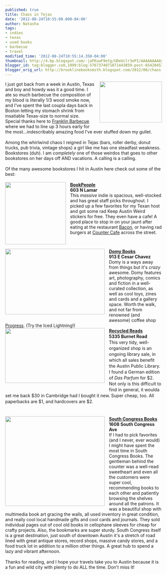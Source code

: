 ```yaml
---
published: true
title: Chaos in Tejas
date: '2012-08-24T10:55:00.000-04:00'
author: Natasha
tags:
- indies
- texas
- used books
- barbecue
- travel
modified_time: '2012-08-24T10:55:14.350-04:00'
thumbnail: http://4.bp.blogspot.com/-jaFKuwF9etg/UDeUclr3ePI/AAAAAAAAAyw/nBzTLkPPGKs/s72-c/franklinnew1000.jpg
blogger_id: tag:blogger.com,1999:blog-5767374071871443859.post-6542045348989370917
blogger_orig_url: http://brooklinebooksmith.blogspot.com/2012/08/chaos-in-tejas.html
---
```


<div class="separator" style="clear: both; text-align: center;"><a href="http://4.bp.blogspot.com/-jaFKuwF9etg/UDeUclr3ePI/AAAAAAAAAyw/nBzTLkPPGKs/s1600/franklinnew1000.jpg" imageanchor="1" style="clear: right; float: right; margin-bottom: 1em; margin-left: 1em;"><img border="0" height="132" src="http://4.bp.blogspot.com/-jaFKuwF9etg/UDeUclr3ePI/AAAAAAAAAyw/nBzTLkPPGKs/s200/franklinnew1000.jpg" width="200" /></a></div>I just got back from a week in Austin, Texas and boy and howdy was it a good time. I ate so much barbecue the composition of my blood is literally 1/3 wood smoke now, and I've spent the last coupla days back in Boston letting my stomach shrink from insatiable Texas-size to normal size. Special thanks here to <a href="http://franklinbarbecue.com/">Franklin Barbecue</a> where we had to line up 3 hours early for the most...indescribably amazing food I've ever stuffed down my gullet.<br /><div><br /></div><div>Among the whirlwind chaos I reigned in Tejas (bars, roller derby, donut trucks, pub trivia, vintage shops) a girl like me has one steadfast weakness. Bookstores (duh). I am <i>completely</i> one of those weirdos that goes to other bookstores on her days off AND vacations. A calling is a calling.<br /><br />Of the many awesome bookstores I hit in Austin here check out some of the best:<br /><br /><div class="separator" style="clear: both; text-align: center;"><a href="http://2.bp.blogspot.com/-r5qSam2BDfU/UDeMfZ55RqI/AAAAAAAAAx0/52Z3O9Tw3ao/s1600/bookpeople.jpg" imageanchor="1" style="clear: left; float: left; margin-bottom: 1em; margin-right: 1em;"><img border="0" height="200" src="http://2.bp.blogspot.com/-r5qSam2BDfU/UDeMfZ55RqI/AAAAAAAAAx0/52Z3O9Tw3ao/s200/bookpeople.jpg" width="195" /></a></div><b><a href="http://www.bookpeople.com/">BookPeople</a><br />603 N Lamar</b><br />This <i>massive </i>indie is spacious, well-stocked and has great staff picks throughout. I picked up a few favorites for my Texan host and got some rad Keep Austin Weird stickers for free. They even have a cafe! A good place to stop in on your jaunt after eating at the restaurant <a href="http://www.baconaustin.com/">Bacon</a>, or having rad burgers at <a href="http://www.countercafe.com/">Counter Cafe</a> across the street.<br /><br /><div class="separator" style="clear: both; text-align: center;"><a href="http://1.bp.blogspot.com/-8lIK44pgqDA/UDeMhZOojBI/AAAAAAAAAx8/L7QHr4yNUBc/s1600/domy.jpg" imageanchor="1" style="clear: left; float: left; margin-bottom: 1em; margin-right: 1em;"><img border="0" height="211" src="http://1.bp.blogspot.com/-8lIK44pgqDA/UDeMhZOojBI/AAAAAAAAAx8/L7QHr4yNUBc/s320/domy.jpg" width="320" /></a></div><b><a href="http://www.domystore.com/austin/about/index.html">Domy Books</a><br />913 E Cesar Chavez</b><br />Domy is a ways away from things but it's <i>crazy </i>awesome. Domy features art, photography, comics and fiction in a well-curated collection, as well as cool toys, zines and cards and a gallery space. Worth the walk, and not far from renowned (and awesome) coffee shop <a href="http://progresscoffee.com/">Progress</a>. (Try the Iced Lightning!)<br /><div class="separator" style="clear: both; text-align: center;"><a href="http://3.bp.blogspot.com/-ISv3aR19Mmw/UDeMi-tkNYI/AAAAAAAAAyE/Au2QQNGOa_w/s1600/recycled.jpg" imageanchor="1" style="clear: left; float: left; margin-bottom: 1em; margin-right: 1em;"><img border="0" height="176" src="http://3.bp.blogspot.com/-ISv3aR19Mmw/UDeMi-tkNYI/AAAAAAAAAyE/Au2QQNGOa_w/s320/recycled.jpg" width="320" /></a></div><a href="http://www.recycledreads.org/"><b>Recycled Reads</b></a><br /><span style="line-height: 19px;"><span style="font-family: inherit;"><b>5335 Burnet Road</b><br />This very tidy, well-organized shop is an ongoing library sale, in which all sales benefit the Austin Public Library. I found a German edition of <i>Das Parfum</i>&nbsp;for $2. Not only is this difficult to find in general, it woulda set me back $30 in Cambridge had I bought it new. Super cheap, too. All paperbacks are $1, and hardcovers are $2.</span></span><br /><span style="line-height: 19px;"><span style="font-family: inherit;"><br /></span></span><span style="line-height: 19px;"><span style="font-family: inherit;"><br /></span></span><div class="separator" style="clear: both; text-align: center;"><a href="http://2.bp.blogspot.com/-NI0Wx0g7z4w/UDeMk3Y51iI/AAAAAAAAAyM/5VrY83z37iU/s1600/soco-bookstore.png" imageanchor="1" style="clear: left; float: left; margin-bottom: 1em; margin-right: 1em;"><img border="0" height="288" src="http://2.bp.blogspot.com/-NI0Wx0g7z4w/UDeMk3Y51iI/AAAAAAAAAyM/5VrY83z37iU/s320/soco-bookstore.png" width="320" /></a></div><a href="http://www.southcongressbooks.com/" style="font-weight: bold;">South Congress Books</a><br /><b>1608 South Congress Ave</b><br />If I had to pick favorites (and I never, ever would) I might have spent the most time in South Congress Books. The gentleman behind the counter was a well-read sweetheart and even all the customers were super cool, recommending books to each other and patiently browsing the shelves around all the patrons. It was a beautiful shop with multimedia book art gracing the walls, all used inventory in great condition, and really cool local handmade gifts and cool cards and journals. They sold individual pages out of cool old books in cellophane sleeves for cheap for crafty projects. Also, the bookmarks are super sturdy. South Congress itself is a great destination, just south of downtown Austin it's a stretch of road lined with great antique stores, record shops, massive candy stores, and a food truck lot in addition to a million other things. A great hub to spend a lazy and vibrant afternoon.<br /><br />Thanks for reading, and I hope your travels take you to Austin because it is a fun and wild city with plenty to do ALL the time. Don't miss it!</div>